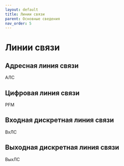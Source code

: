 ```yaml
---
layout: default
title: Линии связи
parent: Основные сведения
nav_order: 5
---
```


# Линии связи

## Адресная линия связи
АЛС


## Цифровая линия связи
PFM


## Входная дискретная линия связи
ВхЛС


## Выходная дискретная линия связи
ВыхЛС
